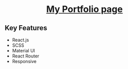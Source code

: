 

<h1 align="center"><a target="_blank" href="https://nikicodes.com/">My Portfolio page</a>  </h4>


## Key Features

* React.js
* SCSS
* Material UI
* React Router
* Responsive
